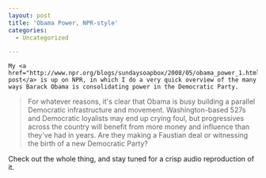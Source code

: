 ```yaml
---
layout: post
title: 'Obama Power, NPR-style'
categories:
  - Uncategorized

---
```



    My <a href="http://www.npr.org/blogs/sundaysoapbox/2008/05/obama_power_1.html">newest post</a> is up on NPR, in which I do a very quick overview of the many ways Barack Obama is consolidating power in the Democratic Party.
<blockquote class="posterous_medium_quote">For whatever reasons, it's clear that Obama is busy building a  parallel Democratic infrastructure and movement. Washington-based 527s  and Democratic loyalists may end up crying foul, but progressives  across the country will benefit from more money and influence than  they've had in years. Are they making a Faustian deal or witnessing  the birth of a new Democratic Party?</blockquote>
Check out the whole thing, and stay tuned for a crisp audio reproduction of it.
  
